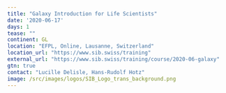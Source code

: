 ```yaml
---
title: "Galaxy Introduction for Life Scientists"
date: '2020-06-17'
days: 1
tease: ""
continent: GL
location: "EFPL, Online, Lausanne, Switzerland"
location_url: "https://www.sib.swiss/training"
external_url: "https://www.sib.swiss/training/course/2020-06-galaxy"
gtn: true
contact: "Lucille Delisle, Hans-Rudolf Hotz"
image: /src/images/logos/SIB_Logo_trans_background.png
---
```

